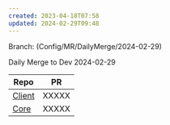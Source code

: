 ```yaml
---
created: 2023-04-18T07:58
updated: 2024-02-29T09:48
---
```

Branch: (Config/MR/DailyMerge/2024-02-29)

Daily Merge to Dev 2024-02-29


| Repo                                                                                                                                                                                                                                                                        | PR    |
| --------------------------------------------------------------------------------------------------------------------------------------------------------------------------------------------------------------------------------------------------------------------------- | ----- |
| [Client](https://dev.azure.com/MiXTelematics/DeviceIntegration/_git/MiX.DeviceConfig/pullrequestcreate?sourceRef=Integration&targetRef=Development&sourceRepositoryId=8812dade-4c8a-4218-ba13-9c7c4eaaa996&targetRepositoryId=8812dade-4c8a-4218-ba13-9c7c4eaaa996)         | XXXXX |
| [Core](https://dev.azure.com/MiXTelematics/DeviceIntegration/_git/MiX.DeviceIntegration.Core/pullrequestcreate?sourceRef=integration&targetRef=development&sourceRepositoryId=40eeca32-3a77-4551-91a0-402d4c96d679&targetRepositoryId=40eeca32-3a77-4551-91a0-402d4c96d679) | XXXXX |
